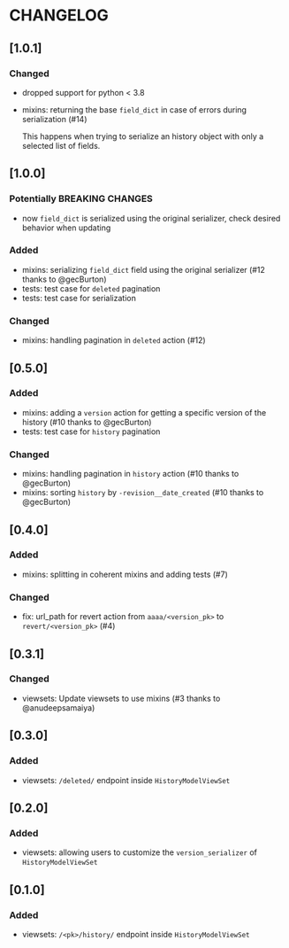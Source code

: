 # CHANGELOG

## [1.0.1]

### Changed

- dropped support for python < 3.8
- mixins: returning the base `field_dict` in case of errors during serialization (#14)
    
    This happens when trying to serialize an history object with only a selected
    list of fields.


## [1.0.0]

### Potentially BREAKING CHANGES

- now `field_dict` is serialized using the original serializer,
    check desired behavior when updating

### Added

- mixins: serializing `field_dict` field using the original serializer
    (#12 thanks to @gecBurton)
- tests: test case for `deleted` pagination
- tests: test case for serialization

### Changed

- mixins: handling pagination in `deleted` action (#12)


## [0.5.0]

### Added

- mixins: adding a `version` action for getting a specific version of the history
    (#10 thanks to @gecBurton)
- tests: test case for `history` pagination

### Changed

- mixins: handling pagination in `history` action (#10 thanks to @gecBurton)
- mixins: sorting `history` by `-revision__date_created` (#10 thanks to @gecBurton)


## [0.4.0]

### Added

- mixins: splitting in coherent mixins and adding tests (#7)

### Changed

- fix: url_path for revert action from `aaaa/<version_pk>` to `revert/<version_pk>` (#4)


## [0.3.1]

### Changed

- viewsets: Update viewsets to use mixins (#3 thanks to @anudeepsamaiya)


## [0.3.0]

### Added

- viewsets: `/deleted/` endpoint inside `HistoryModelViewSet`


## [0.2.0]

### Added

- viewsets: allowing users to customize the `version_serializer` of `HistoryModelViewSet`


## [0.1.0]

### Added

- viewsets: `/<pk>/history/` endpoint inside `HistoryModelViewSet`
